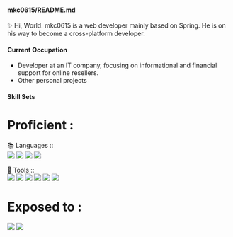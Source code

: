 #### mkc0615/README.md

✨ Hi, World.
mkc0615 is a web developer mainly based on Spring.
He is on his way to become a cross-platform developer.

#### Current Occupation
- Developer at an IT company, focusing on informational and financial support for online resellers.
- Other personal projects

#### Skill Sets
# Proficient :
📚 Languages :: <br>
<img src="https://img.shields.io/badge/-Java-orange?style=for-the-badge&logo="/> <img src="https://img.shields.io/badge/-Javascript-yellow?style=for-the-badge"/> <img src="https://img.shields.io/badge/-Python-brightgreen?style=for-the-badge"/>  <img src="https://img.shields.io/badge/-SQL-blue?style=for-the-badge"/>

🔨 Tools :: <br>
<img src="https://img.shields.io/badge/-Spring-brightgreen?style=for-the-badge"/> <img src="https://img.shields.io/badge/-MySql-blue?style=for-the-badge"/> <img src="https://img.shields.io/badge/-Django-yellowgreen?style=for-the-badge"/>  <img src="https://img.shields.io/badge/-Git-red?style=for-the-badge" /> <img src="https://img.shields.io/badge/-Node.js-orange?style=for-the-badge" /> <img src="https://img.shields.io/badge/-Selenium-green?style=for-the-badge" />

# Exposed to :
<img src="https://img.shields.io/badge/-react-blue?style=for-the-badge"/> <img src="https://img.shields.io/badge/-kotlin-orange?style=for-the-badge" />
